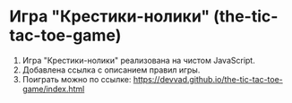 # Игра "Крестики-нолики" (the-tic-tac-toe-game)
1. Игра "Крестики-нолики" реализована на чистом JavaScript.
2. Добавлена ссылка с описанием правил игры.
3. Поиграть можно по ссылке: https://devvad.github.io/the-tic-tac-toe-game/index.html